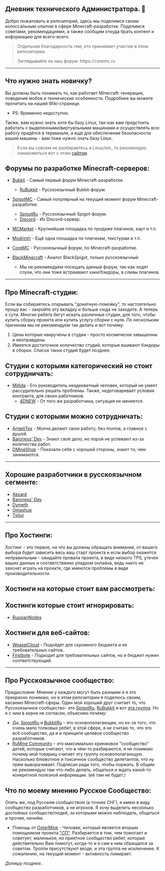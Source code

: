 ## Дневник технического Администратора. 🔧
Добро пожаловать в репозиторий, здесь мы поделимся своим колоссальным опытом в сфере Minecraft-разработке.
Поделимся советами, рекомендациями, а также сообщим откуда брать контент и информацию для всего-всего.

> Отдельная благодарность тем, кто принимает участие в этом репозитории.
> <p>Заглядывайте на наш форум: https://coremc.ru</p>

___

## Что нужно знать новичку?

Вы должны быть понимать то, как работает Minecraft: генерация, поведение мобов и технические особенности. Подробнее вы можете прочитать на нашей Wiki-странице.
 - PS: Временно недоступно.

Также, вам нужно знать хотя бы базу Linux, так-как вам предстоить работать с выделенными/виртуальными машинами и осуществлять всю работу придётся в терминале, а ещё для обеспечения безопасности вашей машины - вам тоже нужно знать базу Linux.
> Если вы совсем не разбираетесь в Linux/etc, то рекомендую ознакомиться вот с этим [сайтом](https://linuxize.com/).

## Форумы по разработке Minecraft-серверов:

- [Bukkit](https://bukkit.org) - Самый первый форум Minecraft-разработке.
  - [RuBukkit](https://rubukkit.org) - Русскоязычный Bukkit-форум.

- [SpigotMC](https://spigotmc.org) - Самый популярный на текущий момент форум Minecraft-разработке.
  - [SpigotRu](https://spigotmc.ru) - Русскоязычный Spigot-форум.
  - [Discord](https://discord.gg/HHSvuyDUHH) - Их Discord-сервер.
 
- [MCMarket](https://builtbybit.com/) - Крупнейшая площадка по продаже плагинов, карт и т.п.
 
- [Modrinth](https://modrinth.com/) - Ещё одна плошадка по плагинам, текстурам и т.п.

- [CoreMC](https://coremc.ru) - Русскоязычный форум, по Minecraft-разработке.

- [BlackMinecraft](https://black-minecraft.com/) - Аналог BlackSpigot, только русскоязычный.
  - Мы не рекомендуем посещать данный форум, так-как ходят слухи, что они тоже встраивают хаки/бэкдоры, в сливы плагинов.

___

## Про Minecraft-студии:

Если вы собираетесь открывать "донатную-помойку", то настоятельно прошу вас - закройте эту вкладку и больше сюда не заходите. 
А теперь к сути. Многие ребята бегут искать различные студии, для того, чтобы купить сборку проекта или купить услугу сборки с нуля. По нескольким причинам мы не рекомендуем так делать и вот почему:

1. Цены которые накручены в студии - просто космически завышенны и неоправданы.
2. Имеется достаточное количество студий, которые вшивают бэкдоры в сборки. Список таких студий будет позднее.

## Студии с которыми категорический не стоит сотрудничать:

- [Millida](https://vk.com/millida) - Его руководитель неадекватный человек, который не умеет рассудительно решать проблемы. Также, недоговаривает условия контракта, для своих работников.
  - [4DNEW](https://vk.com/4dnew) - От того же разработчика, ситуация не меняется.

## Студии с которыми можно сотрудничать:

- [AngeliTex](https://vk.com/angelitex) - Молча делают свою работу, без понтов, а главное с душой.
- [Baroness' Dev](https://vk.com/baroness_dev) - Знают своё дело, но порой не успевают из-за количества работ.
- [DMineShop](https://vk.com/dmineshop) - Показали себя с хорошей стороны, знают то, чем занимаются.

___

## Хорошие разработчики в русскоязычном сегменте:

- [Xezard](https://github.com/Xezard)
- [Baroness' Dev](https://vk.com/id574318492)
- [Dymeth](https://github.com/dymeth)
- [Omashue](https://github.com/omashune)
- [Tiplur](https://github.com/Tiplur-ka)

___

## Про Хостинги:

Хостинг - это первое, на что вы должны обращать внимание, от вашего выбора будет зависить весь ваш старт проекта и если выбор окажется неправильным - ожидайте провала проекта, в виде низкого TPS, утечек ваших данных и соответственно упадком онлайна, ведь никто не захочет играть на проекте, где имеются проблемы в виде производительности. 

## Хостинги на которые стоит вам рассмотреть:

## Хостинги которые стоит игнорировать:
- [RussianNodes](http://russiannodes.com/)

## Хостинги для веб-сайтов:

- [WeaselCloud](https://my.weasel.cloud/) - Подойдёт для скромного бюджета и не требовательных сайтов.
- [Firstbyte](https://firstbyte.ru/) - Подходит для требовательных сайтов, но и бюджет нужен соответствующий.

___

## Про Русскоязычное сообщество:

Предысловие: Мнение у каждого могут быть разными и я это прекрасно понимаю, но в этом репозитории я поделюсь своим, касаемо Minecraft-сферы. Один мой хороший друг считает то, что Русскоязычное сообщество- это [SpigotRu](https://spigotmc.ru), [RuBukkit](https://rubukkit.org) и вот [эта группа](https://vk.com/rumined).
Но я с ним в корне не согласен, объясняю почему:

- Да, [SpigotRu](https://spigotmc.ru) и [BukkitRu](https://rubukkit.org) - это основополагающее, но из-за того, что очень мало толковых ребят, в этой сфере, я не считаю то, что это всё сообщество, да и в принципе целевое сообщество разработчиков.
- [RuMine Community](https://vk.com/rumined) - это максимально кринжовое "сообщество" детей, которые считают, что в чём-то разбираются, я не понимаю почему мой товарищ считает эту группу основополагающую. Насколько блювотное и токсичное сообщество делетантов, что ну прям выворачивает. Подписан ради того, чтобы поржать. В общем не рекомендую там что-либо делать, общаться и ждать какой-то конкретной полезной информации. (её там не будет.)

## Что по моему мнению Русское Сообщество:

Опять же, под Русским сообществом (а точнее СНГ), я имею в виду сообщество разработчиков, а не игроков. Я хочу выделить несколько достойных сообществ/людей, за которыми можно наблюдать, общаться и прочее, начнём.

- Помощь от [OsterMine](https://vk.com/osterhelps) - Человек, который является вторым помощником проекта ["СП"](https://spworlds.ru/). Разбирается в том, чем помогает и советует, маленькое, но приятное сообщество ребят, которые действительно Вам помогут, когда-то и я сам к ним обращался за советом. Тролли присутствуют везде, и эта группа не исключение. К сожалению, на текущий момент - активность помирает.

*Допишу позднее..*
